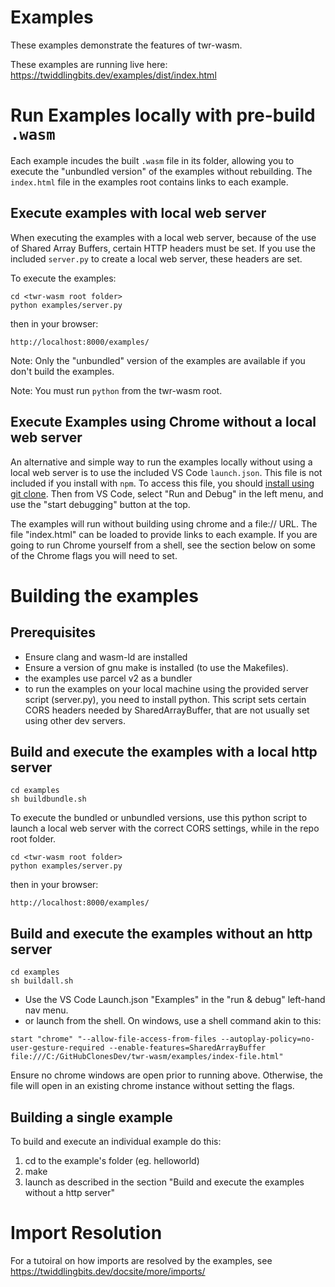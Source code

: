 # Examples
These examples demonstrate the features of twr-wasm.

These examples are running live here: https://twiddlingbits.dev/examples/dist/index.html

# Run Examples locally with pre-build `.wasm`
Each example incudes the built `.wasm` file in its folder, allowing you to execute the "unbundled version" of the examples without rebuilding.  The `index.html` file in the examples root contains links to each example.

## Execute examples with local web server
When executing the examples with a local web server, because of the use of Shared Array Buffers, certain HTTP headers must be set.  If you use the included `server.py` to create a local web server, these headers are set. 

To execute the examples:
~~~
cd <twr-wasm root folder>
python examples/server.py
~~~

then in your browser:

~~~
http://localhost:8000/examples/
~~~

Note: Only the "unbundled" version of the examples are available if you don't build the examples.

Note: You must run `python` from the twr-wasm root.

## Execute Examples using Chrome without a local web server 
An alternative and simple way to run the examples locally without using a local web server is to use the included VS Code `launch.json`.  This file is not included if you install with `npm`.  To access this file, you should [install using git clone](https://twiddlingbits.dev/docsite/gettingstarted/installation.md#git-install). Then from VS Code, select "Run and Debug" in the left menu, and use the "start debugging" button at the top.

The examples will run without building using chrome and a file:// URL.  The file "index.html" can be loaded to provide links to each example.  If you are going to run Chrome yourself from a shell, see the section below on some of the Chrome flags you will need to set.

# Building the examples
## Prerequisites
   - Ensure clang and wasm-ld are installed
   - Ensure a version of gnu make is installed (to use the Makefiles).  
   - the examples use parcel v2 as a bundler 
   - to run the examples on your local machine using the provided server script (server.py), you need to install python.  This script sets certain CORS headers needed by SharedArrayBuffer, that are not usually set using other dev servers.

## Build and execute the examples with a local http server

~~~
cd examples
sh buildbundle.sh
~~~

To execute the bundled or unbundled versions, use this python script to launch a local web server with the correct CORS settings,  while in the repo root folder.

~~~
cd <twr-wasm root folder>
python examples/server.py
~~~

then in your browser:

~~~
http://localhost:8000/examples/
~~~

## Build and execute the examples without an http server

~~~
cd examples
sh buildall.sh
~~~

- Use the VS Code Launch.json "Examples" in the "run & debug" left-hand nav menu.
- or launch from the shell.  On windows, use a shell command akin to this:

~~~
start "chrome" "--allow-file-access-from-files --autoplay-policy=no-user-gesture-required --enable-features=SharedArrayBuffer file:///C:/GitHubClonesDev/twr-wasm/examples/index-file.html"
~~~

Ensure no chrome windows are open prior to running above.  Otherwise, the file will open in an existing chrome instance without setting the flags.

## Building a single example
To build and execute an individual example do this:
1. cd to the example's folder (eg. helloworld)
2. make
3. launch as described in the section "Build and execute the examples without a http server"

# Import Resolution
For a tutoiral on how imports are resolved by the examples, see https://twiddlingbits.dev/docsite/more/imports/